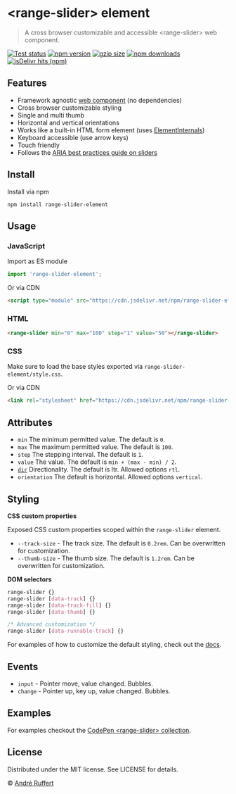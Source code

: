 # &lt;range-slider&gt; element

> A cross browser customizable and accessible &lt;range-slider&gt; web component.

[![Test status](https://img.shields.io/github/actions/workflow/status/andreruffert/range-slider-element/test.yml?label=Test&logo=github&color=4a46e0&labelColor=212121)](https://github.com/andreruffert/range-slider-element/actions/workflows/test.yml)
[![npm version](https://img.shields.io/npm/v/range-slider-element?color=4a46e0&labelColor=212121)](https://www.npmjs.com/package/range-slider-element)
[![gzip size](https://img.shields.io/badge/gzip-2.5kB-4a46e0?labelColor=212121)](https://pkg-size.dev/range-slider-element)
[![npm downloads](https://img.shields.io/npm/dm/range-slider-element?logo=npm&color=4a46e0&labelColor=212121)](https://www.npmjs.com/package/range-slider-element)
[![jsDelivr hits (npm)](https://img.shields.io/jsdelivr/npm/hm/range-slider-element?color=4a46e0&labelColor=212121)](https://www.jsdelivr.com/package/npm/range-slider-element)


## Features

* Framework agnostic [web component](https://developer.mozilla.org/en-US/docs/Web/API/Web_components) (no dependencies)
* Cross browser customizable styling
* Single and multi thumb
* Horizontal and vertical orientations
* Works like a built-in HTML form element (uses [ElementInternals](https://developer.mozilla.org/en-US/docs/Web/API/ElementInternals))
* Keyboard accessible (use arrow keys)
* Touch friendly
* Follows the [ARIA best practices guide on sliders](https://www.w3.org/WAI/ARIA/apg/patterns/slider)

## Install

Install via npm

```shell
npm install range-slider-element
```

## Usage

### JavaScript

Import as ES module

```js
import 'range-slider-element';
```

Or via CDN

```html
<script type="module" src="https://cdn.jsdelivr.net/npm/range-slider-element/+esm"></script>
```

### HTML

```html
<range-slider min="0" max="100" step="1" value="50"></range-slider>
```

### CSS

Make sure to load the base styles exported via `range-slider-element/style.css`.

Or via CDN

```html
<link rel="stylesheet" href="https://cdn.jsdelivr.net/npm/range-slider-element/dist/range-slider-element.css">
```

## Attributes

* `min` The minimum permitted value. The default is `0`.
* `max` The maximum permitted value. The default is `100`.
* `step` The stepping interval. The default is `1`.
* `value` The value. The default is `min + (max - min) / 2`.
* [`dir`][dir] Directionality. The default is ltr. Allowed options `rtl`.
* `orientation` The default is horizontal. Allowed options `vertical`.

[dir]: https://developer.mozilla.org/en-US/docs/Web/HTML/Global_attributes/dir

## Styling

**CSS custom properties**

Exposed CSS custom properties scoped within the `range-slider` element.

* `--track-size` - The track size. The default is `0.2rem`. Can be overwritten for customization.
* `--thumb-size` - The thumb size. The default is `1.2rem`. Can be overwritten for customization.

**DOM selectors**

```css
range-slider {}
range-slider [data-track] {}
range-slider [data-track-fill] {}
range-slider [data-thumb] {}

/* Advanced customization */
range-slider [data-runnable-track] {}
```

For examples of how to customize the default styling, check out the [docs][docs].

[docs]: https://andreruffert.github.io/range-slider-element

## Events

* `input` - Pointer move, value changed. Bubbles.
* `change` - Pointer up, key up, value changed. Bubbles.

## Examples

For examples checkout the [CodePen &lt;range-slider&gt; collection](https://codepen.io/collection/XPJJbq).

## License

Distributed under the MIT license. See LICENSE for details. 

© [André Ruffert](https://andreruffert.com)
